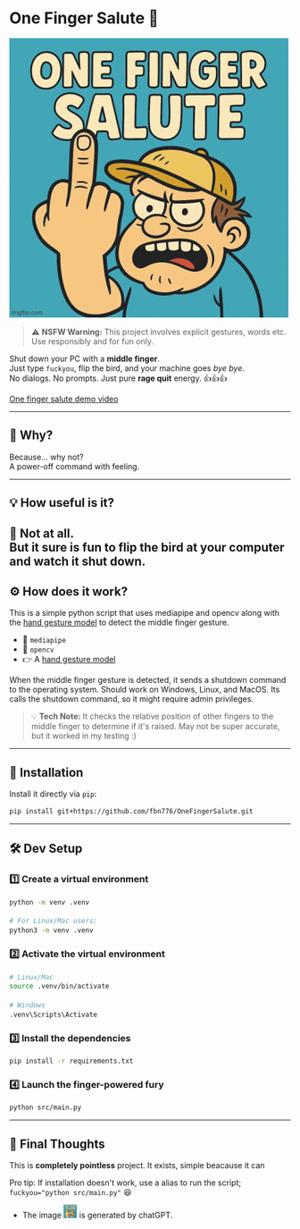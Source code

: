 # One Finger Salute 🫡

<img src="./assets/one-finger-salute.gif" alt="One Finger Salute (AI Generated)"/>

> ⚠️ **NSFW Warning:** This project involves explicit gestures, words etc. Use responsibly and for fun only.

Shut down your PC with a **middle finger**.  
Just type `fuckyou`, flip the bird, and your machine goes *bye bye*.  
No dialogs. No prompts. Just pure **rage quit** energy. 👍👍👍

[One finger salute demo video](https://youtu.be/qMqERU5lUjU)

---

## 🤔 Why?

Because... why not?  
A power-off command with feeling.

---

## 💡 How useful is it?

🛑 **Not at all.**  
But it sure is fun
to flip the bird at your computer and watch it shut down.
---

## ⚙️ How does it work?

This is a simple python script that uses mediapipe and opencv along with
the [hand gesture model](https://storage.googleapis.com/mediapipe-models/hand_landmarker/hand_landmarker/float16/latest/hand_landmarker.task)
to detect the middle finger gesture.

- 🤖 `mediapipe`
- 🎥 `opencv`
- 👉
  A [hand gesture model](https://storage.googleapis.com/mediapipe-models/hand_landmarker/hand_landmarker/float16/latest/hand_landmarker.task)

When the middle finger gesture is detected, it sends a shutdown command to the operating system. Should work on Windows,
Linux, and MacOS. Its calls the shutdown command, so it might require admin privileges.

> 💡 **Tech Note:** It checks the relative position of other fingers to the middle finger to determine if it's raised.
> May not be super accurate, but it worked in my testing :)

---

## 🚀 Installation

Install it directly via `pip`:

```bash
pip install git+https://github.com/fbn776/OneFingerSalute.git
```

---

## 🛠️ Dev Setup

### 1️⃣ Create a virtual environment

```bash
python -m venv .venv

# For Linux/Mac users:
python3 -m venv .venv
```

### 2️⃣ Activate the virtual environment

```bash
# Linux/Mac
source .venv/bin/activate

# Windows
.venv\Scripts\Activate
```

### 3️⃣ Install the dependencies

```bash
pip install -r requirements.txt
```

### 4️⃣ Launch the finger-powered fury

```bash
python src/main.py
```

---

## 🎉 Final Thoughts

This is **completely pointless** project. It exists, simple beacause it can

Pro tip:
If installation doesn't work, use a alias to run the script;
`fuckyou="python src/main.py"` 😆

- The image <img src="./assets/one-finger-salute.gif" alt="One Finger Salute (AI Generated)" width="24px"/> is generated
by chatGPT.
